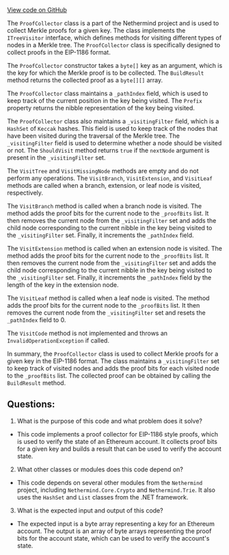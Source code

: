 [View code on GitHub](https://github.com/nethermindeth/nethermind/Nethermind.State/Proofs/ProofCollector.cs)

The `ProofCollector` class is a part of the Nethermind project and is used to collect Merkle proofs for a given key. The class implements the `ITreeVisitor` interface, which defines methods for visiting different types of nodes in a Merkle tree. The `ProofCollector` class is specifically designed to collect proofs in the EIP-1186 format.

The `ProofCollector` constructor takes a `byte[]` key as an argument, which is the key for which the Merkle proof is to be collected. The `BuildResult` method returns the collected proof as a `byte[][]` array.

The `ProofCollector` class maintains a `_pathIndex` field, which is used to keep track of the current position in the key being visited. The `Prefix` property returns the nibble representation of the key being visited.

The `ProofCollector` class also maintains a `_visitingFilter` field, which is a `HashSet` of `Keccak` hashes. This field is used to keep track of the nodes that have been visited during the traversal of the Merkle tree. The `_visitingFilter` field is used to determine whether a node should be visited or not. The `ShouldVisit` method returns `true` if the `nextNode` argument is present in the `_visitingFilter` set.

The `VisitTree` and `VisitMissingNode` methods are empty and do not perform any operations. The `VisitBranch`, `VisitExtension`, and `VisitLeaf` methods are called when a branch, extension, or leaf node is visited, respectively.

The `VisitBranch` method is called when a branch node is visited. The method adds the proof bits for the current node to the `_proofBits` list. It then removes the current node from the `_visitingFilter` set and adds the child node corresponding to the current nibble in the key being visited to the `_visitingFilter` set. Finally, it increments the `_pathIndex` field.

The `VisitExtension` method is called when an extension node is visited. The method adds the proof bits for the current node to the `_proofBits` list. It then removes the current node from the `_visitingFilter` set and adds the child node corresponding to the current nibble in the key being visited to the `_visitingFilter` set. Finally, it increments the `_pathIndex` field by the length of the key in the extension node.

The `VisitLeaf` method is called when a leaf node is visited. The method adds the proof bits for the current node to the `_proofBits` list. It then removes the current node from the `_visitingFilter` set and resets the `_pathIndex` field to 0.

The `VisitCode` method is not implemented and throws an `InvalidOperationException` if called.

In summary, the `ProofCollector` class is used to collect Merkle proofs for a given key in the EIP-1186 format. The class maintains a `_visitingFilter` set to keep track of visited nodes and adds the proof bits for each visited node to the `_proofBits` list. The collected proof can be obtained by calling the `BuildResult` method.
## Questions: 
 1. What is the purpose of this code and what problem does it solve?
- This code implements a proof collector for EIP-1186 style proofs, which is used to verify the state of an Ethereum account. It collects proof bits for a given key and builds a result that can be used to verify the account state.

2. What other classes or modules does this code depend on?
- This code depends on several other modules from the `Nethermind` project, including `Nethermind.Core.Crypto` and `Nethermind.Trie`. It also uses the `HashSet` and `List` classes from the .NET framework.

3. What is the expected input and output of this code?
- The expected input is a byte array representing a key for an Ethereum account. The output is an array of byte arrays representing the proof bits for the account state, which can be used to verify the account's state.